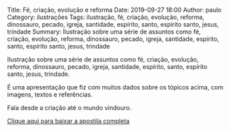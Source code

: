 Title: Fé, criação, evolução e reforma
Date: 2019-09-27 18:00
Author: paulo
Category: ilustrações
Tags: ilustração, fé, criação, evolução, reforma, dinossauro, pecado, igreja, santidade, espírito, santo, espírito santo, jesus, trindade
Summary: Ilustração sobre uma série de assuntos como fé, criação, evolução, reforma, dinossauro, pecado, igreja, santidade, espírito, santo, espírito santo, jesus, trindade

Ilustração sobre uma série de assuntos como fé, criação, evolução, reforma, dinossauro, pecado, igreja, santidade, espírito, santo, espírito santo, jesus, trindade.

É uma apresentação que fiz com muitos dados sobre os tópicos acima, com imagens, textos e referências.

Fala desde a criação até o mundo vindouro.


[Clique aqui para baixar a apostila completa](https://www.dropbox.com/s/ok3onej16gl7shb/EBD%20-%203T%20-%202017.pdf?dl=1)